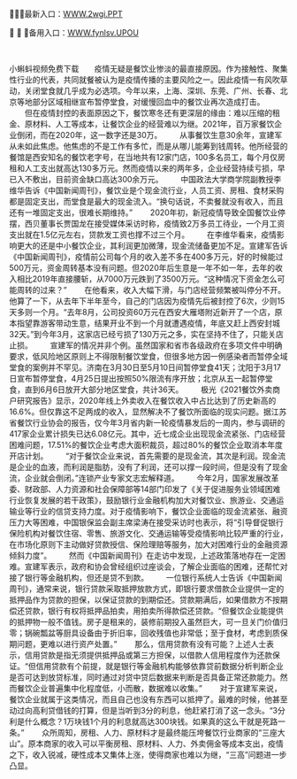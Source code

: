 <p>
	🌅🌅🌅最新入口：<a href="http://www.baidu.com/link?url=6MA2SWnO3Raqke39an_0PUxosM6ZrUGzi1BN9tNnlPW&wd">WWW.2wgi.PPT</a> 
	<p>
		📑
📑
📑备用入口：<a href="http://www.baidu.com/link?url=6MA2SWnO3Raqke39an_0PUxosM6ZrUGzi1BN9tNnlPW&wd">WWW.fynlsv.UPOU</a> 
	</p>
	<p>
		<br />
	</p>
	<p>
		小蝌蚪视频免费下载　　疫情无疑是餐饮业惨淡的最直接原因。作为接触性、聚集性行业的代表，共同就餐被认为是疫情传播的主要风险之一。因此疫情一有风吹草动，关闭堂食就几乎成为必选项。今年以来，上海、深圳、东莞、广州、长春、北京等地部分区域相继宣布暂停堂食，对缓慢回血中的餐饮业再次造成打击。
　　但在疫情封控的表面原因之下，餐饮寒冬还有更深层的缘由：难以压缩的租金、原材料、人工等成本，让餐饮企业的经营难以为继。2021年，百万家餐饮企业倒闭，而在2020年，这一数字还是30万。
　　从事餐饮生意30余年，宣建军从未如此焦虑。他焦虑的不是工作有多忙，而是从哪儿能筹到钱周转。他所经营的餐馆是西安知名的餐饮老字号，在当地共有12家门店，100多名员工，每个月仅房租和人工支出就高达130多万元。然而疫情以来的两年多，企业经营持续亏损，早已入不敷出，目前资金缺口高达300余万元。
　　中国政法大学商学院副教授李维华告诉《中国新闻周刊》，餐饮业是个现金流行业，人员工资、房租、食材采购都是固定支出，而堂食是最大的现金流入。“换句话说，不卖餐就没有收入，而且还有一堆固定支出，很难长期维持。”
　　2020年初，新冠疫情导致全国餐饮业停摆，西贝董事长贾国龙在接受媒体采访时称，疫情致2万多员工待业，一个月工资支出就在1.5亿元左右，贷款发工资也撑不过三个月。
　　在李维华看来，疫情影响更大的还是中小餐饮企业，其利润更加微薄，现金流储备更加不足。宣建军告诉《中国新闻周刊》，疫情前公司每个月的收入差不多在400多万元，好的时候能过500万元，资金周转基本没有问题。但2020年后生意是一年不如一年，去年的收入相比2019年直接腰斩，从7000万元跌到了3500万元。“这种情况下资金怎么可能周转的过来？”
　　在他看来，收入大幅下滑，与门店经营频繁被叫停分不开。他算了一下，从去年下半年至今，自己的门店因为疫情先后被封控了6次，少则15天多则一个月。“去年8月，公司投资60万元在西安大雁塔附近新开了一个店，原本指望靠游客带动生意，结果开业不到一个月就遭遇疫情，年底又赶上西安封城32天。”到今年3月，这家店已经亏损了130万元之多，实在坚持不住了，只能关店止损。
　　宣建军的情况并非个例。虽然国家和省市各级政府在多项文件中明确要求，低风险地区原则上不得限制餐饮堂食，但很多地方因一例感染者而暂停全域堂食的案例并不罕见。济南在3月30日至5月10日间暂停堂食41天；沈阳于3月17日宣布暂停堂食，4月25日提出按照50%限流有序开放；北京从五一起暂停堂食，直到6月6日放开大部分地区堂食，共计36天。
　　极光《2021餐饮外卖商户研究报告》显示，2020年线上外卖收入在餐饮收入中占比达到了历史新高的 16.6%。但仅靠这不足两成的收入，显然解决不了餐饮所面临的现实问题。据江苏省餐饮行业协会的报告，仅今年3月省内新一轮疫情暴发后的一周内，参与调研的417家企业累计损失已达6.08亿元。其中，近七成企业出现现金流紧张、门店经营困难问题，17.51%的餐饮企业考虑大面积裁员，超过80%的餐饮企业取消本年度开店计划。
　　“对于餐饮企业来说，首先需要的是现金流，其次是利润。现金流是企业的血液，而利润是脂肪，没有了利润，还可以撑一段时间，但是没有了现金流，企业就会倒闭。”连锁产业专家文志宏解释道。
　　今年2月，国家发展改革委、财政部、人力资源和社会保障部等14部门印发了《关于促进服务业领域困难行业恢复发展的若干政策》，鼓励银行业金融机构加大对餐饮业、旅游业、交通运输业等行业的信贷支持力度。对于疫情影响下，餐饮企业面临的现金流紧张、融资压力大等困难，中国银保监会副主席梁涛在接受采访时也表示，将“引导督促银行保险机构对餐饮住宿、零售、旅游文化、交通运输等受疫情影响比较严重的行业，在市场化原则下主动做好贷款授信、保险理赔等服务，加大对困难行业的金融资源倾斜力度”。
　　然而《中国新闻周刊》在走访中发现，上述政策落地存在一定困难。宣建军表示，政府和协会曾经组织过座谈会，了解企业面临的困难，还帮忙对接了银行等金融机构，但还是贷不到款。
　　一位银行系统人士告诉《中国新闻周刊》，通常来说，银行贷款采取抵押放款方式，即银行要求借款企业提供一定的抵押品作为贷款的担保，以保证贷款的到期偿还。贷款期满后，如果借款方不按期偿还贷款，银行有权将抵押品拍卖，用拍卖所得款偿还贷款。“但餐饮企业能提供的抵押物一般不值钱。房子是租来的，装修前期投入虽然巨大，可一旦关门价值归零；锅碗瓢盆等厨具设备由于折旧率，回收残值也非常低；至于食材，考虑到质保期问题，更难以进行资产处置。”
　　那么，信用贷款有没有可能？上述人士表示，信用贷款是指无须提供抵押品或第三方担保，以借款人信用程度作为还款保证。“但信用贷款有个前提，就是银行等金融机构能够依靠贷前数据分析判断企业是否可达到放贷标准，同时通过对贷中贷后数据来判断是否具备正常还款能力。然而餐饮企业普遍集中化程度低，小而散，数据难以收集。”
　　对于宣建军来说，餐饮企业就属于这类情况，而且自己也没有东西可以抵押了。最难的时候，他甚至动过向高利贷借钱的打算，但是当听到3分的利息，他赶紧打消了这一念头。“3分利是什么概念？1万块钱1个月的利息就高达300块钱。如果真的这么干就是死路一条。”
　　众所周知，房租、人力、原材料才是最终能压垮餐饮行业商家的“三座大山”。原本商家的收入可以平衡房租、原材料、人力、外卖佣金等成本支出，疫情之下，收入锐减，硬性成本又集体上涨，使得商家也难以为继，“三高”问题进一步凸显。
	</p>
